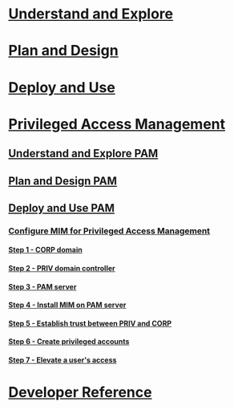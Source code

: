 # [Understand and Explore](/microsoft-identity-manager/understand-explore/microsoft-identity-manager-2016)
# [Plan and Design](/microsoft-identity-manager/plan-design/microsoft-identity-manager-2016-supported-platforms)
# [Deploy and Use](/microsoft-identity-manager/deploy-use/microsoft-identity-manager-deploy)
# [Privileged Access Management](privileged-identity-management-for-active-directory-domain-services.md)
## [Understand and Explore PAM](privileged-identity-management-for-active-directory-domain-services.md)
## [Plan and Design PAM](privileged-access-management-deployment-considerations.md)
## [Deploy and Use PAM](privileged-access-management-get-started.md)
### [Configure MIM for Privileged Access Management](configuring-mim-environment-for-pam.md)
#### [Step 1 - CORP domain](step-1-prepare-corp-domain.md)
#### [Step 2 - PRIV domain controller](step-2-prepare-priv-domain-controller.md)
#### [Step 3 - PAM server](step-3-prepare-pam-server.md)
#### [Step 4 - Install MIM on PAM server](step-4-install-mim-components-on-pam-server.md)
#### [Step 5 - Establish trust between PRIV and CORP](step-5-establish-trust-between-priv-corp-forests.md)
#### [Step 6 - Create privileged accounts](step-6-transition-group-to-pam.md)
#### [Step 7 - Elevate a user's access](step-7-elevate-user-access.md)
# [Developer Reference](/microsoft-identity-manager/reference/microsoft-identity-manager-2016-developer-reference)
